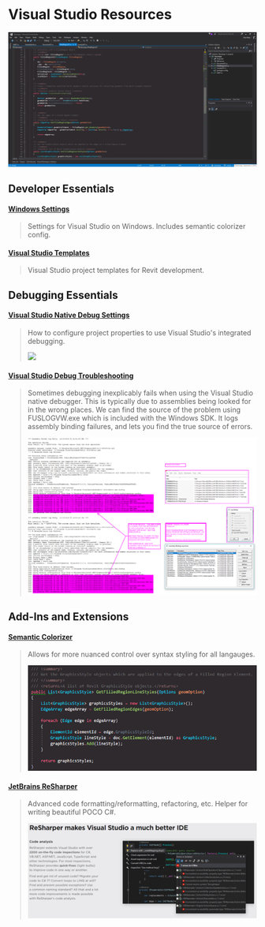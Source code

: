# Visual Studio Resources

![Visual Studio Setup](Assets/visualstudio_windows.png)

## Developer Essentials

#### [Windows Settings](Assets/windows_visual_studio.vssettings/)
> Settings for Visual Studio on Windows. Includes semantic colorizer config.

#### [Visual Studio Templates](http://thebuildingcoder.typepad.com/blog/2017/04/revit-2018-visual-studio-c-and-vb-net-add-in-wizards.html)
> Visual Studio project templates for Revit development.

## Debugging Essentials

#### [Visual Studio Native Debug Settings](/../../tree/master/IDE/VisualStudio/Assets/visualstudio_debugsettings.png)
> How to configure project properties to use Visual Studio's integrated debugging.
>
> <a href="https://github.com/mitevpi/awesome-bim/blob/master/IDE/VisualStudio/Assets/visualstudio_debugsettings.png"><img src="https://github.com/mitevpi/awesome-bim/blob/master/IDE/VisualStudio/Assets/visualstudio_debugsettings.png" height="300"></a>

#### [Visual Studio Debug Troubleshooting](Assets/visualstudio_debug_troubleshooting.png)
> Sometimes debugging inexplicably fails when using the Visual Studio native debugger. This is typically due to assemblies being looked for in the wrong places. We can find the source of the problem using FUSLOGVW.exe which is included with the Windows SDK. It logs assembly binding failures, and lets you find the true source of errors.
>
> ![Debug Troubleshooting](Assets/visualstudio_debug_troubleshooting.png)

## Add-Ins and Extensions

#### [Semantic Colorizer](https://marketplace.visualstudio.com/items?itemName=AndreasReischuck.SemanticColorizer)
> Allows for more nuanced control over syntax styling for all langauges.
>
> ![Semantic Colorizer](Assets/semantic_colorizer.png)

#### [JetBrains ReSharper](https://www.jetbrains.com/resharper/)
> Advanced code formatting/reformatting, refactoring, etc. Helper for writing beautiful POCO C#.
>
> ![JetBrains ReSharper](Assets/resharper.png)